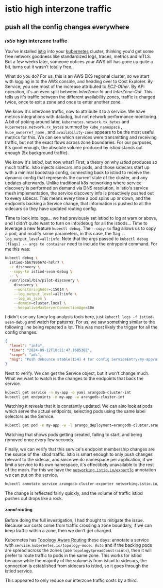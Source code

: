 # istio high interzone traffic

## push all the config changes everywhere

### _istio_ high interzone traffic

You've installed [istio](https://istio.io/)
into your [kubernetes](https://kubernetes.io/) cluster,
thinking you'd get some free network goodness like
standardized logs, traces, metrics and mTLS.
But a few weeks later, 
someone notices your AWS bill has gone up quite a bit,
turns out it wasn't totally free.

What do you do?
For us, this is an AWS EKS regional cluster,
so we start with logging in to the AWS console,
and heading over to Cost Explorer.
By Service, you see most of the increase attributed to _EC2-Other_.
By API operation, it's an even split between _InterZone-In_ and _InterZone-Out_.
This tells us it's traffic between the different availability zones,
traffic is charged twice, once to exit a zone and once to enter another zone.

We know it's interzone traffic,
now to attribute it to a service.
We have metrics integrations with datadog,
but not network performance monitoring.
A bit of poking around later,
`kubernetes.network.tx_bytes` and `kubernetes.network.rx_bytes`
summed by `kube_namespace` ,  `kube_ownerref_name` , and `availability-zone`
appears to be the most useful metrics for this.
We can see which services were transmitting and receiving traffic,
but not the exact flows across zone boundaries.
For our purposes, it's good enough, 
the absolute volume produced by _istiod_ stands out enough (5x background traffic).

We know it's _istiod_, but now what?
First, a theory on why _istiod_ produces so much traffic.
Istio injects sidecars into pods, 
and those sidecars start up with a minimal bootstrap config,
connecting back to istiod to receive the dynamic config 
that represents the current state of the cluster,
and any updates afterwards.
Unlike traditional k8s networking 
where service discovery is performed on demand via DNS resolution,
in istio's service mesh implementation,
the service discovery info is proactively pushed out to every sidecar.
This means every time a pod spins up or down, and the endpoints backing a Service change,
that information is pushed to all the sidecars so they have updated routing config.

Time to look into logs...
we had previously set istiod to log at warn or above,
and I didn't quite want to turn on info/debug for all the istiods...
Time to leverage a new feature `kubectl debug`.
The `--copy-to` flag allows us to copy a pod,
and modify some parameters,
in this case, the flag `--log_output_level=all:info`.
Note that the args passed to `kubectl debug [flags] -- args to container`
need to include the entrypoint command.
For me this was:

```sh
kubectl debug \
  istiod-5b6799667d-h8lr7 \
  -c discovery \
  --copy-to istiod-sean-debug \
  -- \
  /usr/local/bin/pilot-discovery \
    discovery \
    --monitoringAddr=:15014 \
    --log_output_level=all:info \
    --log_as_json \
    --domain=cluster.local \
    --keepaliveMaxServerConnectionAge=30m
```

I didn't use any fancy log analysis tools here,
just `kubectl logs -f istiod-sean-debug`
and watch for patterns.
For us, we saw something similar to the following line being repeated a lot.
This was most likely the trigger for all the config changes.

```json
{
  "level": "info",
  "time": "2024-09-12T10:21:47.168538Z",
  "scope": "ads",
  "msg": "Push debounce stable[154] 4 for config ServiceEntry/my-app/arangodb-cluster-int.my-app.svc.cluster.local and 1 more configs: 100.234648ms since last change, 100.248093ms since last push, full=true"
}
```

Next to verify.
We can get the Service object, but it won't change much.
What we want to watch is the changes to the endpoints that back the service.

```sh
kubectl get service -n my-app -o yaml arangodb-cluster-int
kubectl get endpoints -n my-app -w arangodb-cluster-int
```

Watching it reveals that it is constantly updated.
We can also look at pods which serve the actual endpoints,
selecting pods using the same label selectors as the Service.

```sh
kubectl get pod -n my-app -w -l arango_deployment=arangodb-cluster,arango_exporter=yes
```

Watching that shows pods getting created, 
failing to start,
and being removed once every few seconds.

Finally, we can verify that this service's endpoint membership changes
are the source of the istiod traffic.
Istio is smart enough to only push changes relevant to the sidecar,
and since we do namespace per application, 
if we limit a service to its own namespace, it's effectibely unavailable to the rest of the mesh.
For this we have the [`networking.istio.io/exportTo`](https://istio.io/latest/docs/reference/config/annotations/#NetworkingExportTo)
annotation we can put on the service.

```sh
kubectl annotate service arangodb-cluster-exporter networking.istio.io/exportTo=.
```

The change is reflected fairly quickly,
and the volume of traffic istiod pushes out drops like a rock.

#### _zonal_ routing

Before doing the full investigation,
I had thought to mitigate the issue.
Because our costs come from traffic crossing a zone boundary,
if we can keep traffic within a zone,
then we don't get charged.

Kubernetes has [Topology Aware Routing](https://kubernetes.io/docs/concepts/services-networking/topology-aware-routing/)
these days:
annotate a service with `service.kubernetes.io/topology-mode: Auto`
and if the backing pods are spread across the zones (use `topologySpreadConstraints`),
then it will prefer to route traffic to pods in the same zone.
This works for istiod because while the majority of the volume is from istiod to sidecars,
the connection is established from sidecars to istiod, so it goes through the istiod service.

This appeared to only reduce our interzone traffic costs by a third.
